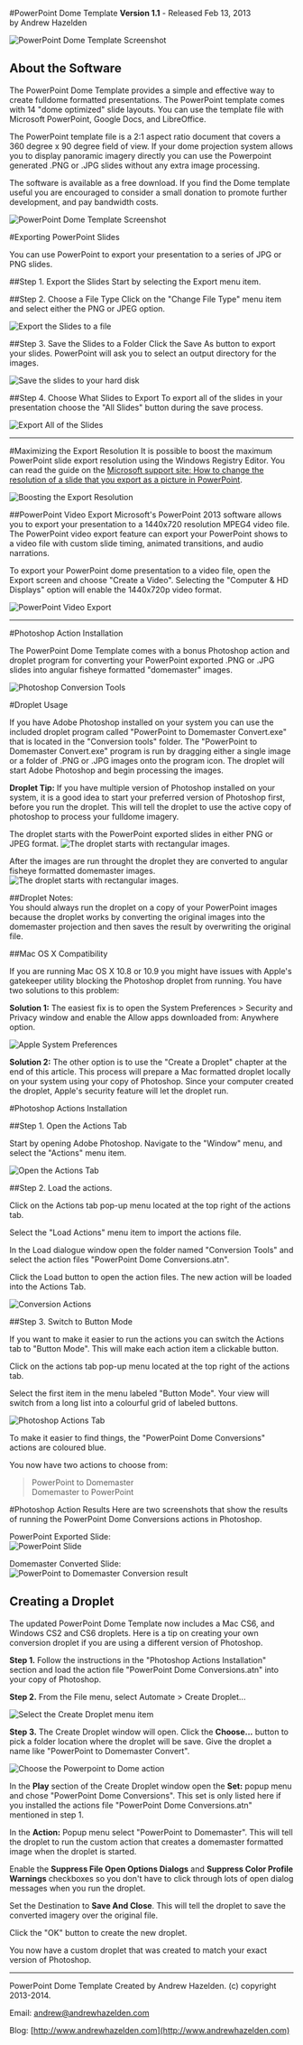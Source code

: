 #PowerPoint Dome Template
**Version 1.1** - Released Feb 13, 2013  
by Andrew Hazelden

![PowerPoint Dome Template Screenshot](Notes/Screenshots/domemaster_slide.jpg)


About the Software
-----------------
The PowerPoint Dome Template provides a simple and effective way to create fulldome formatted presentations. The PowerPoint template comes with 14 "dome optimized" slide layouts. You can use the template file with Microsoft PowerPoint, Google Docs, and LibreOffice.

The PowerPoint template file is a 2:1 aspect ratio document that covers a 360 degree x 90 degree field of view. If your dome projection system allows you to display panoramic imagery directly you can use the Powerpoint generated .PNG or .JPG slides without any extra image processing.

The software is available as a free download. If you find the Dome template useful you are encouraged to consider a small donation to promote further development, and pay bandwidth costs.

![PowerPoint Dome Template Screenshot](Notes/Screenshots/powerpoint_dome_template_960px.png)


#Exporting PowerPoint Slides

You can use PowerPoint to export your presentation to a series of JPG or PNG slides.

##Step 1. Export the Slides
Start by selecting the Export menu item.

##Step 2. Choose a File Type
Click on the "Change File Type" menu item and select either the PNG or JPEG option.

![Export the Slides to a file](Notes/Screenshots/export_png_images_of_the_slides.png)

##Step 3. Save the Slides to a Folder
Click the Save As button to export your slides. PowerPoint will ask you to select an output directory for the images.

![Save the slides to your hard disk](Notes/Screenshots/save_the_slides_to_a_folder.png)

##Step 4. Choose What Slides to Export
To export all of the slides in your presentation choose the "All Slides" button during the save process.

![Export All of the Slides](Notes/Screenshots/export_all_of_the_slides.png)


-----------------

#Maximizing the Export Resolution
It is possible to boost the maximum PowerPoint slide export resolution using the Windows Registry Editor. You can read the guide on the [Microsoft support site: How to change the resolution of a slide that you export as a picture in PowerPoint](http://support.microsoft.com/kb/827745?wa=wsignin1.0).

![Boosting the Export Resolution](Notes/Screenshots/changing_the_export_resolution.png)


##PowerPoint Video Export 
Microsoft's PowerPoint 2013 software allows you to export your presentation to a 1440x720 resolution MPEG4 video file. The PowerPoint video export feature can export your PowerPoint shows to a video file with custom slide timing, animated transitions, and audio narrations.

To export your PowerPoint dome presentation to a video file, open the Export screen and choose "Create a Video". Selecting the "Computer & HD Displays" option will enable the 1440x720p video format.

![PowerPoint Video Export](Notes/Screenshots/powerpoint_create_video.png)

-----------------

#Photoshop Action Installation

The PowerPoint Dome Template comes with a bonus Photoshop action and droplet program for converting your PowerPoint exported .PNG or .JPG slides into angular fisheye formatted "domemaster" images.

![Photoshop Conversion Tools](Notes/Screenshots/photoshop_conversion_tools.png)

#Droplet Usage

If you have Adobe Photoshop installed on your system you can use the included droplet program called "PowerPoint to Domemaster Convert.exe" that is located in the "Conversion tools" folder. The "PowerPoint to Domemaster Convert.exe" program is run by dragging either a single image or a folder of .PNG or .JPG images onto the program icon. The droplet will start Adobe Photoshop and begin processing the images.

**Droplet Tip:** If you have multiple version of Photoshop installed on your system, it is a good idea to start your preferred version of Photoshop first, before you run the droplet. This will tell the droplet to use the active copy of photoshop to process your fulldome imagery.

The droplet starts with the PowerPoint exported slides in either PNG or JPEG format.
![The droplet starts with rectangular images.](Notes/Screenshots/droplet_input_slides.png)

After the images are run throught the droplet they are converted to angular fisheye formatted domemaster images.  
![The droplet starts with rectangular images.](Notes/Screenshots/droplet_output_domemaster_slides.png)

##Droplet Notes:  
You should always run the droplet on a copy of your PowerPoint images because the droplet works by converting the original images into the domemaster projection and then saves the result by overwriting the original file.

##Mac OS X Compatibility 

If you are running Mac OS X 10.8 or 10.9 you might have issues with Apple's gatekeeper utility blocking the Photoshop droplet from running. You have two solutions to this problem:

**Solution 1:** The easiest fix is to open the System Preferences > Security and Privacy window and enable the Allow apps downloaded from: Anywhere option.

![Apple System Preferences](Notes/Screenshots/disable_gatekeeper_on_mac_os_x.png)

**Solution 2:** The other option is to use the "Create a Droplet" chapter at the end of this article. This process will prepare a Mac formatted droplet locally on your system using your copy of Photoshop. Since your computer created the droplet, Apple's security feature will let the droplet run.


#Photoshop Actions Installation

##Step 1. Open the Actions Tab

Start by opening Adobe Photoshop. Navigate to the "Window" menu, and select the "Actions" menu item.


![Open the Actions Tab](Notes/Screenshots/photoshop_actions_menu.png)

##Step 2. Load the actions.

Click on the Actions tab pop-up menu located at the top right of the actions tab.

Select the "Load Actions" menu item to import the actions file.

In the Load dialogue window open the folder named "Conversion Tools" and select the action files "PowerPoint Dome Conversions.atn".

Click the Load button to open the action files. The new action will be loaded into the Actions Tab.

![Conversion Actions](Notes/Screenshots/photoshop_conversion_actions.png)

##Step 3. Switch to Button Mode

If you want to make it easier to run the actions you can switch the Actions tab to "Button Mode". This will make each action item a clickable button.

Click on the actions tab pop-up menu located at the top right of the actions tab.

Select the first item in the menu labeled "Button Mode". Your view will switch from a long list into a colourful grid of labeled buttons.


![Photoshop Actions Tab](Notes/Screenshots/photoshop_conversion_actions_as_buttons.png)

To make it easier to find things, the "PowerPoint Dome Conversions" actions are coloured blue. 

You now have two actions to choose from:
  > PowerPoint to Domemaster  
  > Domemaster to PowerPoint

#Photoshop Action Results
Here are two screenshots that show the results of running the PowerPoint Dome Conversions actions in Photoshop.

PowerPoint Exported Slide:  
![PowerPoint Slide](Notes/Screenshots/photoshop_powerpoint_conversion.png)

Domemaster Converted Slide:  
![PowerPoint to Domemaster Conversion result](Notes/Screenshots/photoshop_domemaster_conversion.png)

## Creating a Droplet ##

The updated PowerPoint Dome Template now includes a Mac CS6, and Windows CS2 and CS6 droplets. Here is a tip on creating your own conversion droplet if you are using a different version of Photoshop.

**Step 1.** Follow the instructions in the "Photoshop Actions Installation" section and load the action file "PowerPoint Dome Conversions.atn" into your copy of Photoshop.

**Step 2.** From the File menu, select Automate > Create Droplet...

![Select the Create Droplet menu item](Notes\Screenshots\create-droplet-menu.png)

**Step 3.** The Create Droplet window will open. Click the **Choose...** button to pick a folder location where the droplet will be save. Give the droplet a name like "PowerPoint to Domemaster Convert".

![Choose the Powerpoint to Dome action](Notes\Screenshots\save-droplet.png)

In the **Play** section of the Create Droplet window open the **Set:** popup menu and chose "PowerPoint Dome Conversions". This set is only listed here if you installed the actions file "PowerPoint Dome Conversions.atn" mentioned in step 1.

In the **Action:** Popup menu select "PowerPoint to Domemaster". This will tell the droplet to run the custom action that creates a domemaster formatted image when the droplet is started.

Enable the **Suppress File Open Options Dialogs** and **Suppress Color Profile Warnings** checkboxes so you don't have to click through lots of open dialog messages when you run the droplet.

Set the Destination to **Save And Close**. This will tell the droplet to save the converted imagery over the original file.


Click the "OK" button to create the new droplet.

You now have a custom droplet that was created to match your exact version of Photoshop.

------------------------------------------------------

PowerPoint Dome Template Created by Andrew Hazelden. (c) copyright 2013-2014.

Email: [andrew@andrewhazelden.com](mailto:andrew@andrewhazelden.com)

Blog: [http://www.andrewhazelden.com](http://www.andrewhazelden.com)
